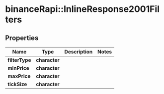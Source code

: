 # binanceRapi::InlineResponse2001Filters


## Properties
Name | Type | Description | Notes
------------ | ------------- | ------------- | -------------
**filterType** | **character** |  | 
**minPrice** | **character** |  | 
**maxPrice** | **character** |  | 
**tickSize** | **character** |  | 


